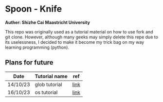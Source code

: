 # Spoon - Knife
**Auther: Shizhe Cai**
**Maastricht University**

This repo was originally used as a tutorial material on how to use fork and git clone. However, although many geeks may simply delete this repe due to its uselessness, I decided to make it become my trick bag on my way learning programming (python).

## Plans for future
Date      | Tutorial name | ref
--------- | ---------     | ---------
14/10/23  | glob tutorial | [link](https://pynative.com/python-glob/#:~:text=Python%20glob.,UNIX%20shell%2Dstyle%20wildcards)
16/10/23  | os tutorial   | [link](https://www.geeksforgeeks.org/os-module-python-examples/)
